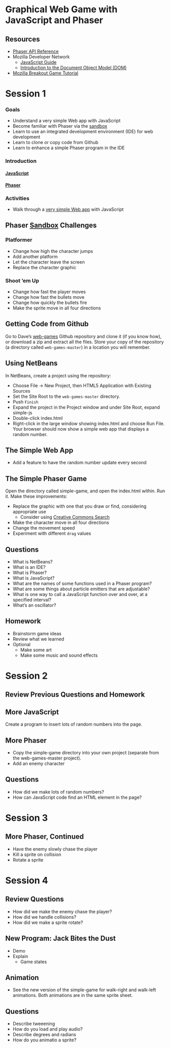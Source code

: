 # Graphical Web Game with JavaScript and Phaser

## Resources
- [Phaser API Reference](http://phaser.io/docs/2.4.8/)
- Mozilla Developer Network
    - [JavaScript Guide](https://developer.mozilla.org/en-US/docs/Web/JavaScript/Guide)
    - [Introduction to the Document Object Model (DOM)](https://developer.mozilla.org/en-US/docs/Web/API/Document_Object_Model/Introduction)
- [Mozilla Breakout Game Tutorial](https://developer.mozilla.org/en-US/docs/Games/Tutorials/2D_breakout_game_Phaser)

# Session 1
### Goals
- Understand a very simple Web app with JavaScript
- Become familiar with Phaser via the [sandbox](http://phaser.io/sandbox)
- Learn to use an integrated development environment (IDE) for web development
- Learn to clone or copy code from Github
- Learn to enhance a simple Phaser program in the IDE

### Introduction
#### [JavaScript](https://en.wikipedia.org/wiki/JavaScript)
#### [Phaser](http://phaser.io)

### Activities
- Walk through a [very simple Web app](https://github.com/dcbriccetti/web-games/tree/master/simple-js/index.html)
with JavaScript

## Phaser [Sandbox](http://phaser.io/sandbox) Challenges

### Platformer
- Change how high the character jumps
- Add another platform
- Let the character leave the screen
- Replace the character graphic

### Shoot ’em Up
- Change how fast the player moves
- Change how fast the bullets move
- Change how quickly the bullets fire
- Make the sprite move in all four directions

## Getting Code from Github
Go to Dave’s [web-games](https://github.com/dcbriccetti/web-games) Github
repository and clone it (if you know how), or download a zip and extract all the files.
Store your copy of the repository (a directory called `web-games-master`) in a location you will remember.

## Using NetBeans
In NetBeans, create a project using the repository:
- Choose File -> New Project, then HTML5 Application with Existing Sources
- Set the Site Root to the `web-games-master` directory.
- Push `Finish`
- Expand the project in the Project window and under Site Root, expand simple-js
- Double-click index.html
- Right-click in the large window showing index.html and choose Run File. Your browser should now show
a simple web app that displays a random number.

## The Simple Web App
- Add a feature to have the random number update every second

## The Simple Phaser Game
Open the directory called simple-game, and open the index.html within. Run it. Make these improvements:
- Replace the graphic with one that you draw or find, considering appropriate use
  - Consider using [Creative Commons Search](https://search.creativecommons.org/)
- Make the character move in all four directions
- Change the movement speed
- Experiment with different `drag` values

## Questions
- What is NetBeans?
- What is an IDE?
- What is Phaser?
- What is JavaScript?
- What are the names of some functions used in a Phaser program?
- What are some things about particle emitters that are adjustable?
- What is one way to call a JavaScript function over and over, at
a specified interval?
- What’s an oscillator?

## Homework
- Brainstorm game ideas
- Review what we learned
- Optional
  - Make some art
  - Make some music and sound effects


# Session 2

## Review Previous Questions and Homework

## More JavaScript
Create a program to insert lots of random numbers into the page.

## More Phaser
- Copy the simple-game directory into your own project (separate from the web-games-master project).
- Add an enemy character

## Questions

- How did we make lots of random numbers?
- How can JavaScript code find an HTML element in the page?

# Session 3

## More Phaser, Continued
- Have the enemy slowly chase the player
- Kill a sprite on collision
- Rotate a sprite

# Session 4

## Review Questions
- How did we make the enemy chase the player?
- How did we handle collisions?
- How did we make a sprite rotate?

## New Program: Jack Bites the Dust
- Demo
- Explain
    - Game states

## Animation
- See the new version of the simple-game for walk-right and walk-left animations. Both animations are in
the same sprite sheet.

## Questions
- Describe tweeening
- How do you load and play audio?
- Describe degrees and radians
- How do you animatio a sprite?